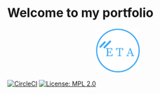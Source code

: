 <h1>Welcome to my portfolio</h1>

<div style="text-align:center"><img src="img/myLogo/new-logo.png" width="100" height="100"></div>

[![CircleCI](https://circleci.com/gh/vkings1/vkings1.github.io.svg?style=svg)](https://circleci.com/gh/vkings1/vkings1.github.io) [![License: MPL 2.0](https://img.shields.io/badge/License-MPL%202.0-brightgreen.svg)](https://opensource.org/licenses/MPL-2.0) 

